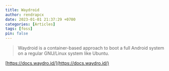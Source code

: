 ```yaml
---
title: Waydroid
author: rendrapcx
date: 2023-01-01 21:37:29 +0700
categories: [Articles]
tags: [foss]
pin: false
---
```


> Waydroid is a container-based approach to boot a full Android system on a regular GNU/Linux system like Ubuntu.

[https://docs.waydro.id/](https://docs.waydro.id/)


